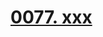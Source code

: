 # [0077. xxx](https://github.com/Tdahuyou/TNotes.react/tree/main/notes/0077.%20xxx)

<!-- region:toc -->

<!-- endregion:toc -->
